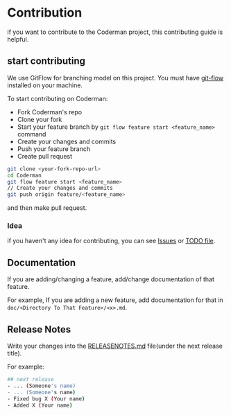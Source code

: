 # Contribution

if you want to contribute to the Coderman project, this contributing guide is helpful.

## start contributing

We use GitFlow for branching model on this project. You must have [git-flow](https://github.com/nvie/gitflow/wiki/Installation) installed on your machine.

To start contributing on Coderman:
- Fork Coderman's repo
- Clone your fork
- Start your feature branch by `git flow feature start <feature_name>` command
- Create your changes and commits
- Push your feature branch
- Create pull request

```bash
git clone <your-fork-repo-url>
cd Coderman
git flow feature start <feature_name>
// Create your changes and commits
git push origin feature/<feature_name>
```
and then make pull request.

### Idea
if you haven't any idea for contributing, you can see [Issues](https://github.com/shuoros/Coderman/issues) or [TODO file](TODO.md).

## Documentation
If you are adding/changing a feature, add/change documentation of that feature.

For example, If you are adding a new feature, add documentation for that in `doc/<Directory To That Feature>/<x>.md`.

## Release Notes
Write your changes into the [RELEASENOTES.md](RELEASENOTES.md) file(under the next release title).

For example:

```bash
## next release
- ... (Someone's name)
- ... (Someone's name)
- Fixed bug X (Your name)
- Added X (Your name)
```